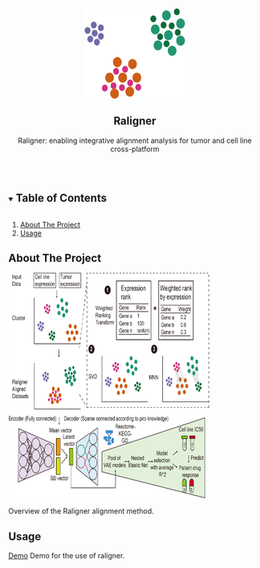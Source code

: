 
<!-- PROJECT LOGO -->
<br />
<p align="center">
  <a href="https://github.com/liuchuwei/Raligner">
    <img src="_plots/logo.png" alt="Logo" width="200" height="180">
  </a>

<h2 align="center">Raligner</h2>

  <p align="center">
    Raligner: enabling integrative alignment analysis for tumor and cell line cross-platform
    <br />
    <br />
    <br />
  </p>
</p>

<!-- TABLE OF CONTENTS -->
<details open="open">
  <summary><h2 style="display: inline-block">Table of Contents</h2></summary>

  
  <ol>
    <li>
      <a href="#about-the-project">About The Project</a>
    </li>
    <li><a href="#usage">Usage</a></li>
  </ol>
</details>


<!-- ABOUT THE PROJECT -->

## About The Project

<p align="left">
  <a href="https://github.com/liuchuwei/Raligner">
    <img src="_plots/Fig1.Graphical.png" alt="Logo" width="400" height="450">
  </a>
  </p>

Overview of the Raligner alignment method.

<!-- GETTING STARTED -->

## Usage

   [Demo](https://drive.google.com/file/d/1N9zOp5XRfFWccFChPXqManVqXNHK7BiU/view?usp=sharing) Demo for the use of raligner.


